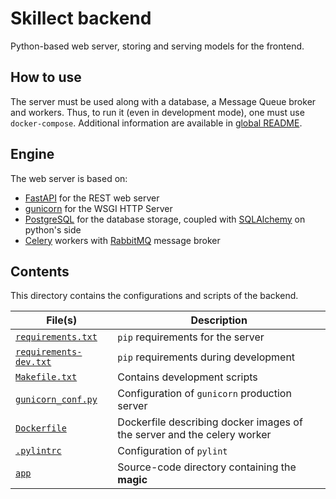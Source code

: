 # Skillect backend

Python-based web server, storing and serving models for the frontend.

## How to use

The server must be used along with a database, a Message Queue broker and workers. Thus, to run it (even in development mode), one must use `docker-compose`. Additional information are available in [global README](../README.md).

## Engine

The web server is based on:
- [FastAPI](https://fastapi.tiangolo.com/) for the REST web server
- [gunicorn](https://gunicorn.org/) for the WSGI HTTP Server
- [PostgreSQL](https://www.postgresql.org/) for the database storage, coupled with [SQLAlchemy](https://sqlalchemy.org/) on python's side
- [Celery](https://docs.celeryq.dev/en/stable/index.html) workers with [RabbitMQ](https://www.rabbitmq.com/) message broker

## Contents

This directory contains the configurations and scripts of the backend.

| File(s) | Description |
| --- | --- |
| [`requirements.txt`](requirements.txt) | `pip` requirements for the server |
| [`requirements-dev.txt`](requirements-dev.txt) | `pip` requirements during development |
| [`Makefile.txt`](Makefile) | Contains development scripts |
| [`gunicorn_conf.py`](gunicorn_conf.py) | Configuration of `gunicorn` production server |
| [`Dockerfile`](Dockerfile) | Dockerfile describing docker images of the server and the celery worker |
| [`.pylintrc`](pylintrc) | Configuration of `pylint` |
| [`app`](app) | Source-code directory containing the **magic** |
